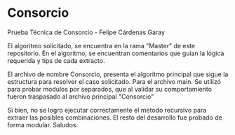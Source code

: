 # Consorcio
Prueba Técnica de Consorcio - Felipe Cárdenas Garay

El algoritmo solicitado, se encuentra en la rama "Master" de este repositorio.
En el algoritmo, se encuentran comentarios que guían la lógica requerida y tips de cada extracto.

El archivo de nombre Consorcio, presenta el algoritmo principal que sigue la estructura para resolver el caso solicitado.
Para el archivo main. Se utilizó para probar modulos por separados, que al validar su comportamiento fueron traspasado al archivo principal "Consorcio"

Si bien, no se logro ejecutar correctamente el metodo recursivo para extraer las posibles combinaciones. El resto del desarrollo fue probado de forma modular.
Saludos.
